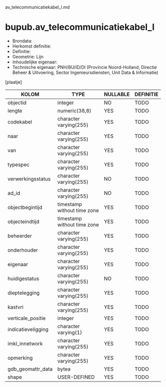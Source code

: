 av_telecommunicatiekabel_l.md

# bupub.av_telecommunicatiekabel_l


* Brondata: 
* Herkomst definitie: 
* Definitie: 
* Geometrie: Lijn
* Inhoudelijke eigenaar: 
* Technische eigenaar: PNH/BU/ID/DI (Provincie Noord-Holland, Directie Beheer & Uitvoering, Sector Ingenieursdiensten, Unit Data & Informatie)

[plaatje]


|KOLOM                            |TYPE                       |NULLABLE|DEFINITIE|
|------                           |----                       |-----   |-----    |
|objectid                         |integer                    |NO      |TODO|
|lengte                           |numeric(38,8)              |YES     |TODO|
|codekabel                        |character varying(255)     |YES     |TODO|
|naar                             |character varying(255)     |YES     |TODO|
|van                              |character varying(255)     |YES     |TODO|
|typespec                         |character varying(255)     |YES     |TODO|
|verwerkingsstatus                |character varying(255)     |NO      |TODO|
|ad_id                            |character varying(255)     |NO      |TODO|
|objectbegintijd                  |timestamp without time zone|YES     |TODO|
|objecteindtijd                   |timestamp without time zone|YES     |TODO|
|beheerder                        |character varying(255)     |YES     |TODO|
|onderhouder                      |character varying(255)     |YES     |TODO|
|eigenaar                         |character varying(255)     |YES     |TODO|
|huidigestatus                    |character varying(255)     |NO      |TODO|
|dieptelegging                    |character varying(255)     |YES     |TODO|
|kastvri                          |character varying(255)     |YES     |TODO|
|verticale_positie                |integer                    |YES     |TODO|
|indicatieveligging               |character varying(1)       |YES     |TODO|
|imkl_innetwork                   |character varying(255)     |YES     |TODO|
|opmerking                        |character varying(255)     |YES     |TODO|
|gdb_geomattr_data                |bytea                      |YES     |TODO|
|shape                            |USER-DEFINED               |YES     |TODO|
